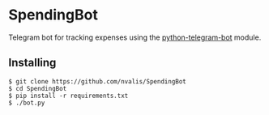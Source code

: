 # SpendingBot
Telegram bot for tracking expenses using the [python-telegram-bot](https://github.com/python-telegram-bot/python-telegram-bot) module.

## Installing

    $ git clone https://github.com/nvalis/SpendingBot
    $ cd SpendingBot
    $ pip install -r requirements.txt
    $ ./bot.py

